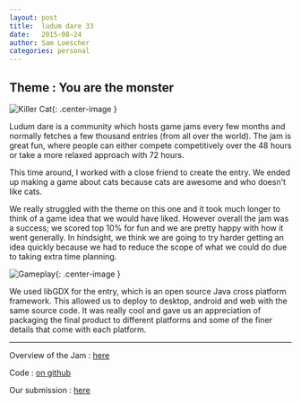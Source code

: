 ```yaml
---
layout: post
title:  ludum dare 33
date:   2015-08-24
author: Sam Loescher
categories: personal
---
```


## Theme : You are the monster
![Killer Cat](http://ludumdare.com/compo/wp-content/compo2/479518/55685-shot0-1440453645.png){: .center-image }

Ludum dare is a community which hosts game jams every few months and normally fetches a few thousand entries (from all over the world). The jam is great fun, where people can either compete competitively over the 48 hours or take a more relaxed approach with 72 hours.

This time around, I worked with a close friend to create the entry. We ended up making a game about cats because cats are awesome and who doesn't like cats.

We really struggled with the theme on this one and it took much longer to think of a game idea that we would have liked. However overall the jam was a success; we scored top 10% for fun and we are pretty happy with how it went generally. In hindsight, we think we are going to try harder getting an idea quickly because we had to reduce the scope of what we could do due to taking extra time planning.

![Gameplay](http://ludumdare.com/compo/wp-content/compo2//479518/55685-shot2-1440453645.png-eq-900-500.jpg){: .center-image }

We used libGDX for the entry, which is an open source Java cross platform framework. This allowed us to deploy to desktop, android and web with the same source code. It was really cool and gave us an appreciation of packaging the final product to different platforms and some of the finer details that come with each platform.

___

Overview of the Jam : [here](http://ludumdare.com/compo/2015/08/19/welcome-to-ludum-dare-33/)

Code : [on github](https://github.com/samloescher/ld33)

Our submission : [here](http://ludumdare.com/compo/ludum-dare-33/?action=preview&uid=55685)
